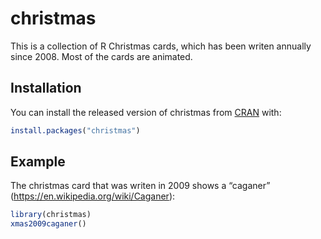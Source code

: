 
<!-- README.md is generated from README.Rmd. Please edit that file -->

# christmas

<!-- badges: start -->

<!-- badges: end -->

This is a collection of R Christmas cards, which has been writen
annually since 2008. Most of the cards are animated.

## Installation

You can install the released version of christmas from
[CRAN](https://CRAN.R-project.org) with:

``` r
install.packages("christmas")
```

## Example

The christmas card that was writen in 2009 shows a “caganer”
(<https://en.wikipedia.org/wiki/Caganer>):

``` r
library(christmas)
xmas2009caganer()
```

